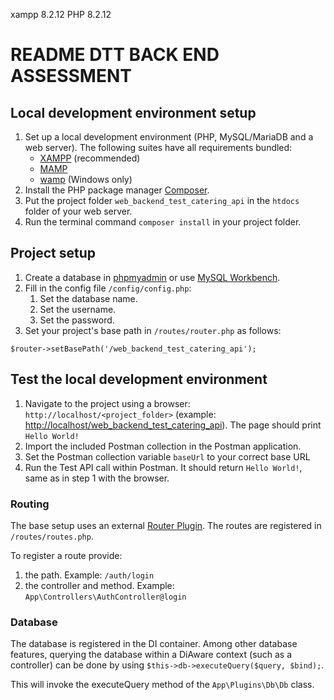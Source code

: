 
xampp 8.2.12
PHP 8.2.12


# README DTT BACK END ASSESSMENT #

## Local development environment setup
1. Set up a local development environment (PHP, MySQL/MariaDB and a web server). The following suites have all requirements bundled: 
   - [XAMPP](https://www.apachefriends.org) (recommended)
   - [MAMP](https://www.mamp.info/en)
   - [wamp](https://www.wampserver.com/en) (Windows only)
2. Install the PHP package manager [Composer](https://getcomposer.org/).
3. Put the project folder `web_backend_test_catering_api` in the `htdocs` folder of your web server.
4. Run the terminal command `composer install` in your project folder.

## Project setup
1. Create a database in [phpmyadmin](http://localhost/phpmyadmin) or use [MySQL Workbench](https://www.mysql.com/products/workbench/).
2. Fill in the config file `/config/config.php`:
    1. Set the database name.
    2. Set the username.
    3. Set the password.
3. Set your project's base path in `/routes/router.php` as follows:

```
$router->setBasePath('/web_backend_test_catering_api');
```

## Test the local development environment
1. Navigate to the project using a browser: `http://localhost/<project_folder>` (example: [http://localhost/web_backend_test_catering_api](http://localhost/web_backend_test_catering_api)). The page should print `Hello World!`
2. Import the included Postman collection in the Postman application.
3. Set the Postman collection variable `baseUrl` to your correct base URL
4. Run the Test API call within Postman. It should return `Hello World!`, same as in step 1 with the browser.

### Routing
The base setup uses an external [Router Plugin](https://github.com/bramus/router). The routes are registered in `/routes/routes.php`.

To register a route provide:

1. the path. Example: `/auth/login`
2. the controller and method. Example: `App\Controllers\AuthController@login`

### Database
The database is registered in the DI container. Among other database features, querying the database within a DiAware context (such as a controller) can be done by using `$this->db->executeQuery($query, $bind);`.

This will invoke the executeQuery method of the `App\Plugins\Db\Db` class.

